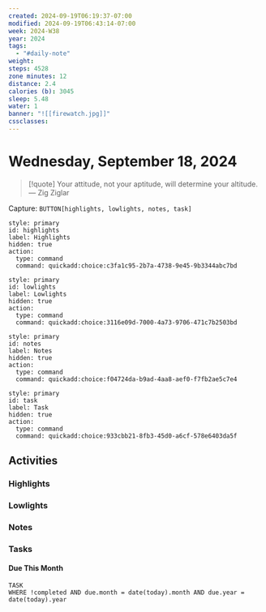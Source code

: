 ```yaml
---
created: 2024-09-19T06:19:37-07:00
modified: 2024-09-19T06:43:14-07:00
week: 2024-W38
year: 2024
tags:
  - "#daily-note"
weight: 
steps: 4528
zone minutes: 12
distance: 2.4
calories (b): 3045
sleep: 5.48
water: 1
banner: "![[firewatch.jpg]]"
cssclasses: 
---
```

# Wednesday, September 18, 2024

> [!quote] Your attitude, not your aptitude, will determine your altitude.
> — Zig Ziglar

Capture: `BUTTON[highlights, lowlights, notes, task]`

```meta-bind-button
style: primary
id: highlights
label: Highlights
hidden: true
action:
  type: command
  command: quickadd:choice:c3fa1c95-2b7a-4738-9e45-9b3344abc7bd
```

```meta-bind-button
style: primary
id: lowlights
label: Lowlights
hidden: true
action:
  type: command
  command: quickadd:choice:3116e09d-7000-4a73-9706-471c7b2503bd
```

```meta-bind-button
style: primary
id: notes
label: Notes
hidden: true
action:
  type: command
  command: quickadd:choice:f04724da-b9ad-4aa8-aef0-f7fb2ae5c7e4
```

```meta-bind-button
style: primary
id: task
label: Task
hidden: true
action:
  type: command
  command: quickadd:choice:933cbb21-8fb3-45d0-a6cf-578e6403da5f
```

## Activities

### Highlights
 
### Lowlights

### Notes

### Tasks

#### Due This Month

```dataview
TASK
WHERE !completed AND due.month = date(today).month AND due.year = date(today).year
```